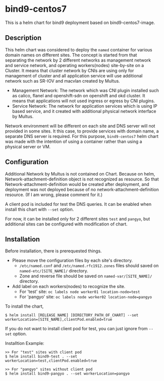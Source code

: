 # bind9-centos7
This is a helm chart for bind9 deployment based on bind9-centos7-image.

## Description
This helm chart was considered to deploy the `named` container for various domain names on different sites. The concept is started from that separating the network by 2 different networks as management network and service network, and operating workers(nodes) site-by-site on a Cluster. It means that cluster network by CNIs are using only for management of cluster and all application service will use additional network such as SR-IOV and macvlan created by Multus.

+ Management Network: The network which was CNI plugin installed such as calico, flanel and openshift-sdn on openshift and okd cluster. It means that applications will not used ingress or egress by CNI plugins.
+ Service Network: The network for application services which is using IP based service, and it created with additional physical network interface by Multus.

Network environment will be different on each site and DNS server will not provided in some sites. It this case, to provide services with domain name, a separate DNS server is required. For this purpose, `bind9-centos7` helm chart was made with the intention of using a container rather than using a physical server or VM.

## Configuration
Additional Network by Multus is not contained on Chart. Because on helm, Network-attachment-definition object is not recognized as resource. So that Network-attachment-definition would be created after deployment, and deployment was not deployed because of no network-attachment-definition resource. (If I am wrong, please comment for it.)

A client pod is included for test the DNS queries. It can be enabled when install this chart with `--set` option.

For now, it can be installed only for 2 different sites `test` and `pangyo`, but additional sites can be configured with modification of chart.

## Installation
Before installation, there is prerequested things.
+ Please move the configuration files by each site's directory.
  + `/etc/named.conf` and `/etc/named.rfc1912.zones` files should saved on `named-etc/[SITE_NAME]/` directory.
  + Zone and reverse file should be saved on `named-var/[SITE_NAME]/` directory.
+ Add label on each workers(nodes) to recognize the site.
  + For 'test' site: `oc labels node worker01 location-node=test`
  + For 'pangyo' site: `oc labels node worker02 location-node=pangyo`

To install the chart,
```
$ helm install [RELEASE_NAME] [DIRECTORY_PATH_OF_CHART] --set workerLocation=[SITE_NAME],clientPod.enabled=true
```

If you do not want to install client pod for test, you can just ignore from `--set` option.

Installtion Example:
```
>> For "test" sites with client pod
$ helm install bind9-test . --set workerLocation=test,clientPod.enabled=true

>> For "pangyo" sites without client pod
$ helm install bind9-pangyo . --set workerLocation=pangyo
```

